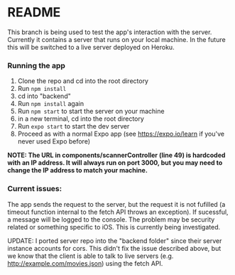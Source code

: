 # README

This branch is being used to test the app's interaction with the server. Currently it contains a server that runs on your local machine. In the future this will be switched to a live server deployed on Heroku.

### Running the app
1. Clone the repo and cd into the root directory
2. Run `npm install`
3. cd into "backend"
4. Run `npm install` again
5. Run `npm start` to start the server on your machine
6. in a new terminal, cd into the root directory
7. Run `expo start` to start the dev server
8. Proceed as with a normal Expo app (see https://expo.io/learn if you've never used Expo before)

<b>NOTE: The URL in components/scannerController (line 49) is hardcoded with an IP address. It will always run on port 3000,
but you may need to change the IP address to match your machine. </b>

### Current issues:
The app sends the request to the server, but the request it is not fufilled (a timeout function internal to the fetch API throws an exception). If sucessful, a message will be logged to the console. The problem may be security related or something specific to iOS. This is currently being investigated.

UPDATE:
I ported server repo into the "backend folder" since their server instance accounts for cors. This didn't fix the issue described above, but we know that the client is able to talk to live servers (e.g. http://example.com/movies.json) using the fetch API.
